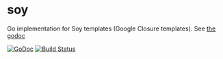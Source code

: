 soy
===

Go implementation for Soy templates (Google Closure templates).  See [the godoc](http://godoc.org/github.com/robfig/soy)

[![GoDoc](http://godoc.org/github.com/robfig/cron?status.png)](http://godoc.org/github.com/robfig/cron)
[![Build Status](https://travis-ci.org/robfig/soy.png?branch=master)](https://travis-ci.org/robfig/soy)
